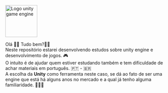 <img height="100em" src="https://upload.wikimedia.org/wikipedia/commons/c/c4/Unity_2021.svg" alt="Logo unity game engine"> </br>
<div>Olá 👋🏽 Tudo bem?🫶🏽​</br>
Neste repositório estarei desenvolvendo estudos sobre unity engine e desenvolvimento de jogos. 🎮​ </br>
O intuito é de ajudar quem estiver estudando também e tem dificuldade de achar materiais em português. 🇵🇹​ - 🇧🇷​ </br>
A escolha da <b>Unity</b> como ferramenta neste caso, se dá ao fato de ser uma engine que está há alguns anos no mercado e a qual já tenho alguma familiaridade. 💁🏽‍♀️​
</div>
